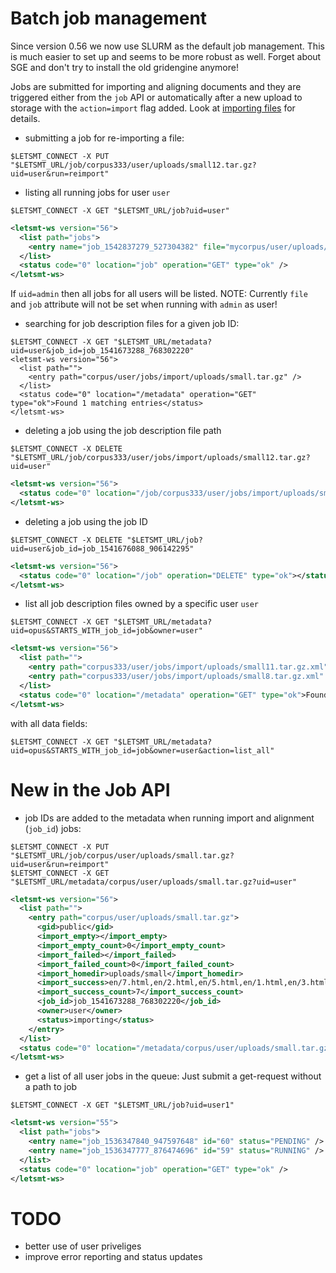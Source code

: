 
# Batch job management

Since version 0.56 we now use SLURM as the default job management. This is much easier to set up and seems to be more robust as well. Forget about SGE and don't try to install the old gridengine anymore!


Jobs are submitted for importing and aligning documents and they are triggered either from the `job` API or automatically after a new upload to storage with the `action=import` flag added. Look at [importing files](ImportingFiles.md) for details.


* submitting a job for re-importing a file:

```
$LETSMT_CONNECT -X PUT "$LETSMT_URL/job/corpus333/user/uploads/small12.tar.gz?uid=user&run=reimport"
```


* listing all running jobs for user `user`

```
$LETSMT_CONNECT -X GET "$LETSMT_URL/job?uid=user"
```
```xml
<letsmt-ws version="56">
  <list path="jobs">
    <entry name="job_1542837279_527304382" file="mycorpus/user/uploads/sv.tar.gz" id="761" job="mycorpus/user/jobs/import/uploads/sv.tar.gz.xml" status="RUNNING" />
  </list>
  <status code="0" location="job" operation="GET" type="ok" />
</letsmt-ws>
```

If `uid=admin` then all jobs for all users will be listed. NOTE: Currently `file` and `job` attribute will not be set when running with `admin` as user!


* searching for job description files for a given job ID:

```
$LETSMT_CONNECT -X GET "$LETSMT_URL/metadata?uid=user&job_id=job_1541673288_768302220"
<letsmt-ws version="56">
  <list path="">
    <entry path="corpus/user/jobs/import/uploads/small.tar.gz" />
  </list>
  <status code="0" location="/metadata" operation="GET" type="ok">Found 1 matching entries</status>
</letsmt-ws>
```



* deleting a job using the job description file path

```
$LETSMT_CONNECT -X DELETE "$LETSMT_URL/job/corpus333/user/jobs/import/uploads/small12.tar.gz?uid=user"
```
```xml
<letsmt-ws version="56">
  <status code="0" location="/job/corpus333/user/jobs/import/uploads/small12.tar.gz" operation="DELETE" type="ok"></status>
</letsmt-ws>
```


* deleting a job using the job ID

```
$LETSMT_CONNECT -X DELETE "$LETSMT_URL/job?uid=user&job_id=job_1541676088_906142295"
```
```xml
<letsmt-ws version="56">
  <status code="0" location="/job" operation="DELETE" type="ok"></status>
</letsmt-ws>
```


* list all job description files owned by a specific user `user`

```
$LETSMT_CONNECT -X GET "$LETSMT_URL/metadata?uid=opus&STARTS_WITH_job_id=job&owner=user"
```
```xml
<letsmt-ws version="56">
  <list path="">
    <entry path="corpus333/user/jobs/import/uploads/small11.tar.gz.xml" />
    <entry path="corpus333/user/jobs/import/uploads/small8.tar.gz.xml" />
  </list>
  <status code="0" location="/metadata" operation="GET" type="ok">Found 2 matching entries</status>
</letsmt-ws>
```

with all data fields:

```
$LETSMT_CONNECT -X GET "$LETSMT_URL/metadata?uid=opus&STARTS_WITH_job_id=job&owner=user&action=list_all"
```


# New in the Job API

* job IDs are added to the metadata when running import and alignment (`job_id`) jobs:

```
$LETSMT_CONNECT -X PUT "$LETSMT_URL/job/corpus/user/uploads/small.tar.gz?uid=user&run=reimport"
$LETSMT_CONNECT -X GET "$LETSMT_URL/metadata/corpus/user/uploads/small.tar.gz?uid=user"
```
```xml
<letsmt-ws version="56">
  <list path="">
    <entry path="corpus/user/uploads/small.tar.gz">
      <gid>public</gid>
      <import_empty></import_empty>
      <import_empty_count>0</import_empty_count>
      <import_failed></import_failed>
      <import_failed_count>0</import_failed_count>
      <import_homedir>uploads/small</import_homedir>
      <import_success>en/7.html,en/2.html,en/5.html,en/1.html,en/3.html,en/4.html,en/9.html</import_success>
      <import_success_count>7</import_success_count>
      <job_id>job_1541673288_768302220</job_id>
      <owner>user</owner>
      <status>importing</status>
    </entry>
  </list>
  <status code="0" location="/metadata/corpus/user/uploads/small.tar.gz" operation="GET" type="ok">Found matching path ID. Listing all of its properties</status>
</letsmt-ws>
```


* get a list of all user jobs in the queue: Just submit a get-request without a path to job


```
$LETSMT_CONNECT -X GET "$LETSMT_URL/job?uid=user1"
```
```xml
<letsmt-ws version="55">
  <list path="jobs">
    <entry name="job_1536347840_947597648" id="60" status="PENDING" />
    <entry name="job_1536347777_876474696" id="59" status="RUNNING" />
  </list>
  <status code="0" location="job" operation="GET" type="ok" />
</letsmt-ws>
```





# TODO


* better use of user priveliges
* improve error reporting and status updates
